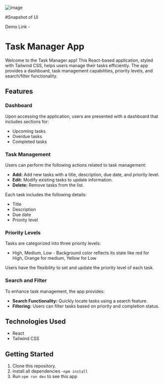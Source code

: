 
![image](https://github.com/tanaythecomder/elitefit_task_manager/assets/105505153/c4507a0f-1eb4-4791-9759-9f6d5698001b)

#Snapshot of UI

Demo Link - 




# Task Manager App

Welcome to the Task Manager app! This React-based application, styled with Tailwind CSS, helps users manage their tasks efficiently. The app provides a dashboard, task management capabilities, priority levels, and search/filter functionality.

## Features

### Dashboard

Upon accessing the application, users are presented with a dashboard that includes sections for:

- Upcoming tasks
- Overdue tasks
- Completed tasks

### Task Management

Users can perform the following actions related to task management:

- **Add:** Add new tasks with a title, description, due date, and priority level.
- **Edit:** Modify existing tasks to update information.
- **Delete:** Remove tasks from the list.

Each task includes the following details:

- Title
- Description
- Due date
- Priority level

### Priority Levels

Tasks are categorized into three priority levels:

- High, Medium, Low - Background color reflects its state like red for High, Orange for medium, Yellow for Low

Users have the flexibility to set and update the priority level of each task.

### Search and Filter

To enhance task management, the app provides:

- **Search Functionality:** Quickly locate tasks using a search feature.
- **Filtering:** Users can filter tasks based on priority and completion status.

## Technologies Used

- React
- Tailwind CSS

## Getting Started

1. Clone this repository.
2. install all dependencies -`npm install`
3. Run `npm run dev` to see this app


